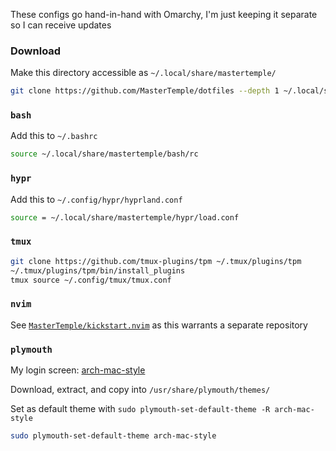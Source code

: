 These configs go hand-in-hand with Omarchy, I'm just keeping it separate so I can receive updates


### Download

Make this directory accessible as `~/.local/share/mastertemple/`

```bash
git clone https://github.com/MasterTemple/dotfiles --depth 1 ~/.local/share/mastertemple/
```

### `bash`

Add this to `~/.bashrc`

```bash
source ~/.local/share/mastertemple/bash/rc
```

### `hypr`

Add this to `~/.config/hypr/hyprland.conf`

```bash
source = ~/.local/share/mastertemple/hypr/load.conf
```

### `tmux`

```bash
git clone https://github.com/tmux-plugins/tpm ~/.tmux/plugins/tpm
~/.tmux/plugins/tpm/bin/install_plugins
tmux source ~/.config/tmux/tmux.conf
```


### `nvim`

See [`MasterTemple/kickstart.nvim`](https://github.com/MasterTemple/kickstart.nvim) as this warrants a separate repository

### `plymouth`

My login screen: [arch-mac-style](https://www.pling.com/p/2106821)

Download, extract, and copy into `/usr/share/plymouth/themes/`

Set as default theme with `sudo plymouth-set-default-theme -R arch-mac-style`

```bash
sudo plymouth-set-default-theme arch-mac-style
```
